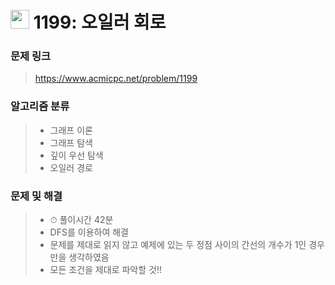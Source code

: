# <img src="https://d2gd6pc034wcta.cloudfront.net/tier/14.svg" width="30">  1199: 오일러 회로

### 문제 링크

> https://www.acmicpc.net/problem/1199



### 알고리즘 분류

>- 그래프 이론
>- 그래프 탐색
>- 깊이 우선 탐색
>- 오일러 경로



### 문제 및 해결

>- ⏱ 풀이시간 42분
>- DFS를 이용하여 해결
>- 문제를 제대로 읽지 않고 예제에 있는 두 정점 사이의 간선의 개수가 1인 경우만을 생각하였음
>- 모든 조건을 제대로 파악할 것!!
